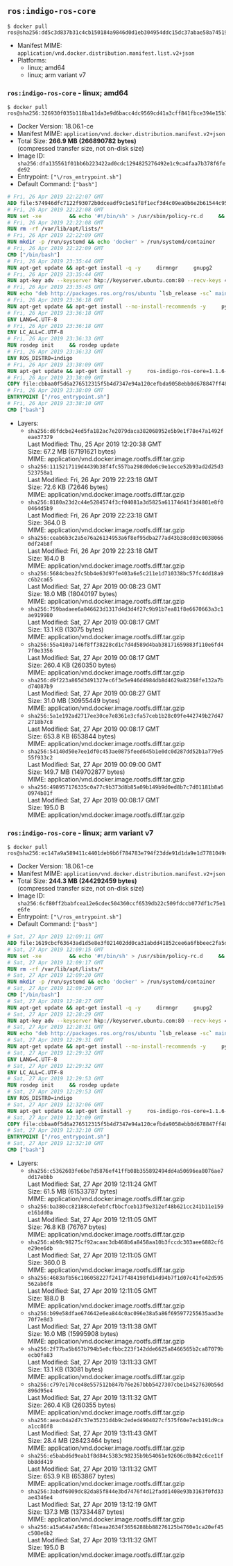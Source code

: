 ## `ros:indigo-ros-core`

```console
$ docker pull ros@sha256:dd5c3d837b31c4cb150184a9846d0d1eb304954ddc15dc37abae58a7451951a4
```

-	Manifest MIME: `application/vnd.docker.distribution.manifest.list.v2+json`
-	Platforms:
	-	linux; amd64
	-	linux; arm variant v7

### `ros:indigo-ros-core` - linux; amd64

```console
$ docker pull ros@sha256:326930f035b118ba11da3e9d6bacc4dc9569cd41a3cff841fbce394e15b7c9b4
```

-	Docker Version: 18.06.1-ce
-	Manifest MIME: `application/vnd.docker.distribution.manifest.v2+json`
-	Total Size: **266.9 MB (266890782 bytes)**  
	(compressed transfer size, not on-disk size)
-	Image ID: `sha256:dfa135561f01bb6b223422ad0cdc1294825276492e1c9ca4faa7b378f6fede92`
-	Entrypoint: `["\/ros_entrypoint.sh"]`
-	Default Command: `["bash"]`

```dockerfile
# Fri, 26 Apr 2019 22:22:07 GMT
ADD file:574946dfc7122f93072b0dceadf9c1e51f8f1ecf3d4c09ea0b6e2b61544c955f in / 
# Fri, 26 Apr 2019 22:22:08 GMT
RUN set -xe 		&& echo '#!/bin/sh' > /usr/sbin/policy-rc.d 	&& echo 'exit 101' >> /usr/sbin/policy-rc.d 	&& chmod +x /usr/sbin/policy-rc.d 		&& dpkg-divert --local --rename --add /sbin/initctl 	&& cp -a /usr/sbin/policy-rc.d /sbin/initctl 	&& sed -i 's/^exit.*/exit 0/' /sbin/initctl 		&& echo 'force-unsafe-io' > /etc/dpkg/dpkg.cfg.d/docker-apt-speedup 		&& echo 'DPkg::Post-Invoke { "rm -f /var/cache/apt/archives/*.deb /var/cache/apt/archives/partial/*.deb /var/cache/apt/*.bin || true"; };' > /etc/apt/apt.conf.d/docker-clean 	&& echo 'APT::Update::Post-Invoke { "rm -f /var/cache/apt/archives/*.deb /var/cache/apt/archives/partial/*.deb /var/cache/apt/*.bin || true"; };' >> /etc/apt/apt.conf.d/docker-clean 	&& echo 'Dir::Cache::pkgcache ""; Dir::Cache::srcpkgcache "";' >> /etc/apt/apt.conf.d/docker-clean 		&& echo 'Acquire::Languages "none";' > /etc/apt/apt.conf.d/docker-no-languages 		&& echo 'Acquire::GzipIndexes "true"; Acquire::CompressionTypes::Order:: "gz";' > /etc/apt/apt.conf.d/docker-gzip-indexes 		&& echo 'Apt::AutoRemove::SuggestsImportant "false";' > /etc/apt/apt.conf.d/docker-autoremove-suggests
# Fri, 26 Apr 2019 22:22:08 GMT
RUN rm -rf /var/lib/apt/lists/*
# Fri, 26 Apr 2019 22:22:09 GMT
RUN mkdir -p /run/systemd && echo 'docker' > /run/systemd/container
# Fri, 26 Apr 2019 22:22:09 GMT
CMD ["/bin/bash"]
# Fri, 26 Apr 2019 23:35:44 GMT
RUN apt-get update && apt-get install -q -y     dirmngr     gnupg2     lsb-release     && rm -rf /var/lib/apt/lists/*
# Fri, 26 Apr 2019 23:35:44 GMT
RUN apt-key adv --keyserver hkp://keyserver.ubuntu.com:80 --recv-keys 421C365BD9FF1F717815A3895523BAEEB01FA116
# Fri, 26 Apr 2019 23:35:45 GMT
RUN echo "deb http://packages.ros.org/ros/ubuntu `lsb_release -sc` main" > /etc/apt/sources.list.d/ros-latest.list
# Fri, 26 Apr 2019 23:36:18 GMT
RUN apt-get update && apt-get install --no-install-recommends -y     python-rosdep     python-rosinstall     python-vcstools     && rm -rf /var/lib/apt/lists/*
# Fri, 26 Apr 2019 23:36:18 GMT
ENV LANG=C.UTF-8
# Fri, 26 Apr 2019 23:36:18 GMT
ENV LC_ALL=C.UTF-8
# Fri, 26 Apr 2019 23:36:33 GMT
RUN rosdep init     && rosdep update
# Fri, 26 Apr 2019 23:36:33 GMT
ENV ROS_DISTRO=indigo
# Fri, 26 Apr 2019 23:38:09 GMT
RUN apt-get update && apt-get install -y     ros-indigo-ros-core=1.1.6-0*     && rm -rf /var/lib/apt/lists/*
# Fri, 26 Apr 2019 23:38:09 GMT
COPY file:cbbaa0f5d6a276512315f5b4d7347e94a120cefbda9058ebb0d678847ff4837f in / 
# Fri, 26 Apr 2019 23:38:09 GMT
ENTRYPOINT ["/ros_entrypoint.sh"]
# Fri, 26 Apr 2019 23:38:10 GMT
CMD ["bash"]
```

-	Layers:
	-	`sha256:d6fdcbe24ed5fa182ac7e2079daca382068952e5b9e1f78e47a1492feae37379`  
		Last Modified: Thu, 25 Apr 2019 12:20:38 GMT  
		Size: 67.2 MB (67191621 bytes)  
		MIME: application/vnd.docker.image.rootfs.diff.tar.gzip
	-	`sha256:1115217119d4439b38f4fc557ba298d0de6c9e1ecce52b93ad2d25d3523758a1`  
		Last Modified: Fri, 26 Apr 2019 22:23:18 GMT  
		Size: 72.6 KB (72646 bytes)  
		MIME: application/vnd.docker.image.rootfs.diff.tar.gzip
	-	`sha256:8180a23d2c44e5284574f3cf04081a3d5825a61174d41f3d4801e8f00464d5b9`  
		Last Modified: Fri, 26 Apr 2019 22:23:18 GMT  
		Size: 364.0 B  
		MIME: application/vnd.docker.image.rootfs.diff.tar.gzip
	-	`sha256:ceab6b3c2a5e76a26134953a6f8ef95dba277ad43b38cd03c00380660df24b8f`  
		Last Modified: Fri, 26 Apr 2019 22:23:18 GMT  
		Size: 164.0 B  
		MIME: application/vnd.docker.image.rootfs.diff.tar.gzip
	-	`sha256:5684cbea2fc5bb4e63d97fe403a6e5c211e1d710338bc57fc4dd18a9c6b2ca65`  
		Last Modified: Sat, 27 Apr 2019 00:08:23 GMT  
		Size: 18.0 MB (18040197 bytes)  
		MIME: application/vnd.docker.image.rootfs.diff.tar.gzip
	-	`sha256:759badaee6a846623d1317d4d3d4f27c9b91b7ea81f8e6670663a3c1ae919980`  
		Last Modified: Sat, 27 Apr 2019 00:08:17 GMT  
		Size: 13.1 KB (13075 bytes)  
		MIME: application/vnd.docker.image.rootfs.diff.tar.gzip
	-	`sha256:55a410a7146f8ff38228cd1c7d4d589d4bab38171659883f110e6fd47f0e3356`  
		Last Modified: Sat, 27 Apr 2019 00:08:17 GMT  
		Size: 260.4 KB (260350 bytes)  
		MIME: application/vnd.docker.image.rootfs.diff.tar.gzip
	-	`sha256:d9f223a865d3491327ec6f3e5e946d4984db8d4629a82368fe132a7bd74087b9`  
		Last Modified: Sat, 27 Apr 2019 00:08:27 GMT  
		Size: 31.0 MB (30955449 bytes)  
		MIME: application/vnd.docker.image.rootfs.diff.tar.gzip
	-	`sha256:5a1e192ad2717ee30ce7e8361e3cfa57ceb1b28c09fe442749b27d472718b7c8`  
		Last Modified: Sat, 27 Apr 2019 00:08:17 GMT  
		Size: 653.8 KB (653844 bytes)  
		MIME: application/vnd.docker.image.rootfs.diff.tar.gzip
	-	`sha256:54140d50e7ee1df0c453ae0875feed645b1e0dc0d287dd52b1a779e555f933c2`  
		Last Modified: Sat, 27 Apr 2019 00:09:00 GMT  
		Size: 149.7 MB (149702877 bytes)  
		MIME: application/vnd.docker.image.rootfs.diff.tar.gzip
	-	`sha256:498957176335c0a77c9b373d8b85a09b149b9d0ed8b7c7d01181b8a60974b81f`  
		Last Modified: Sat, 27 Apr 2019 00:08:17 GMT  
		Size: 195.0 B  
		MIME: application/vnd.docker.image.rootfs.diff.tar.gzip

### `ros:indigo-ros-core` - linux; arm variant v7

```console
$ docker pull ros@sha256:ec147a9a589411c4401deb9b6f784783e794f23dde91d1da9e1d7781049c2663
```

-	Docker Version: 18.06.1-ce
-	Manifest MIME: `application/vnd.docker.distribution.manifest.v2+json`
-	Total Size: **244.3 MB (244292459 bytes)**  
	(compressed transfer size, not on-disk size)
-	Image ID: `sha256:6cf80ff2babfcea12e6cdec504360ccf6539db22c509fdccb077df1c75e1e6fe`
-	Entrypoint: `["\/ros_entrypoint.sh"]`
-	Default Command: `["bash"]`

```dockerfile
# Sat, 27 Apr 2019 12:09:11 GMT
ADD file:1619cbcf63643ad1d5e8e3f021402dd0ca31abdd41852cee6a6fbbeec2fa5de8 in / 
# Sat, 27 Apr 2019 12:09:15 GMT
RUN set -xe 		&& echo '#!/bin/sh' > /usr/sbin/policy-rc.d 	&& echo 'exit 101' >> /usr/sbin/policy-rc.d 	&& chmod +x /usr/sbin/policy-rc.d 		&& dpkg-divert --local --rename --add /sbin/initctl 	&& cp -a /usr/sbin/policy-rc.d /sbin/initctl 	&& sed -i 's/^exit.*/exit 0/' /sbin/initctl 		&& echo 'force-unsafe-io' > /etc/dpkg/dpkg.cfg.d/docker-apt-speedup 		&& echo 'DPkg::Post-Invoke { "rm -f /var/cache/apt/archives/*.deb /var/cache/apt/archives/partial/*.deb /var/cache/apt/*.bin || true"; };' > /etc/apt/apt.conf.d/docker-clean 	&& echo 'APT::Update::Post-Invoke { "rm -f /var/cache/apt/archives/*.deb /var/cache/apt/archives/partial/*.deb /var/cache/apt/*.bin || true"; };' >> /etc/apt/apt.conf.d/docker-clean 	&& echo 'Dir::Cache::pkgcache ""; Dir::Cache::srcpkgcache "";' >> /etc/apt/apt.conf.d/docker-clean 		&& echo 'Acquire::Languages "none";' > /etc/apt/apt.conf.d/docker-no-languages 		&& echo 'Acquire::GzipIndexes "true"; Acquire::CompressionTypes::Order:: "gz";' > /etc/apt/apt.conf.d/docker-gzip-indexes 		&& echo 'Apt::AutoRemove::SuggestsImportant "false";' > /etc/apt/apt.conf.d/docker-autoremove-suggests
# Sat, 27 Apr 2019 12:09:17 GMT
RUN rm -rf /var/lib/apt/lists/*
# Sat, 27 Apr 2019 12:09:20 GMT
RUN mkdir -p /run/systemd && echo 'docker' > /run/systemd/container
# Sat, 27 Apr 2019 12:09:20 GMT
CMD ["/bin/bash"]
# Sat, 27 Apr 2019 12:28:27 GMT
RUN apt-get update && apt-get install -q -y     dirmngr     gnupg2     lsb-release     && rm -rf /var/lib/apt/lists/*
# Sat, 27 Apr 2019 12:28:29 GMT
RUN apt-key adv --keyserver hkp://keyserver.ubuntu.com:80 --recv-keys 421C365BD9FF1F717815A3895523BAEEB01FA116
# Sat, 27 Apr 2019 12:28:31 GMT
RUN echo "deb http://packages.ros.org/ros/ubuntu `lsb_release -sc` main" > /etc/apt/sources.list.d/ros-latest.list
# Sat, 27 Apr 2019 12:29:31 GMT
RUN apt-get update && apt-get install --no-install-recommends -y     python-rosdep     python-rosinstall     python-vcstools     && rm -rf /var/lib/apt/lists/*
# Sat, 27 Apr 2019 12:29:32 GMT
ENV LANG=C.UTF-8
# Sat, 27 Apr 2019 12:29:32 GMT
ENV LC_ALL=C.UTF-8
# Sat, 27 Apr 2019 12:29:53 GMT
RUN rosdep init     && rosdep update
# Sat, 27 Apr 2019 12:29:53 GMT
ENV ROS_DISTRO=indigo
# Sat, 27 Apr 2019 12:32:06 GMT
RUN apt-get update && apt-get install -y     ros-indigo-ros-core=1.1.6-0*     && rm -rf /var/lib/apt/lists/*
# Sat, 27 Apr 2019 12:32:09 GMT
COPY file:cbbaa0f5d6a276512315f5b4d7347e94a120cefbda9058ebb0d678847ff4837f in / 
# Sat, 27 Apr 2019 12:32:10 GMT
ENTRYPOINT ["/ros_entrypoint.sh"]
# Sat, 27 Apr 2019 12:32:10 GMT
CMD ["bash"]
```

-	Layers:
	-	`sha256:c5362603fe6be7d5876ef41ffb08b355892494dd4a50696ea8076ae7dd17ebbb`  
		Last Modified: Sat, 27 Apr 2019 12:11:24 GMT  
		Size: 61.5 MB (61533787 bytes)  
		MIME: application/vnd.docker.image.rootfs.diff.tar.gzip
	-	`sha256:ba380cc82188c4efebfcfbbcfceb13f9e312ef48b621cc241b11e159e161dd0a`  
		Last Modified: Sat, 27 Apr 2019 12:11:05 GMT  
		Size: 76.8 KB (76767 bytes)  
		MIME: application/vnd.docker.image.rootfs.diff.tar.gzip
	-	`sha256:ab98c98275cf92acaac3db468b6a8458aa10b3fccdc303aee6882cf6e29ee6db`  
		Last Modified: Sat, 27 Apr 2019 12:11:05 GMT  
		Size: 360.0 B  
		MIME: application/vnd.docker.image.rootfs.diff.tar.gzip
	-	`sha256:4683afb56c106058227f2417f484198fd14d94b7f1d07c41fe42d595562ab6f8`  
		Last Modified: Sat, 27 Apr 2019 12:11:05 GMT  
		Size: 188.0 B  
		MIME: application/vnd.docker.image.rootfs.diff.tar.gzip
	-	`sha256:b99e58dfae674642e6ea844c0ac096e38a5a86f695977255635aad3e70f7e8d3`  
		Last Modified: Sat, 27 Apr 2019 13:11:38 GMT  
		Size: 16.0 MB (15995908 bytes)  
		MIME: application/vnd.docker.image.rootfs.diff.tar.gzip
	-	`sha256:2f77ba5b657b794b5e0cfbbc223f142dde6625a8466565b2ca87079becb0fa83`  
		Last Modified: Sat, 27 Apr 2019 13:11:33 GMT  
		Size: 13.1 KB (13081 bytes)  
		MIME: application/vnd.docker.image.rootfs.diff.tar.gzip
	-	`sha256:c797e170ce48e557512b847b76e267bbb5427307cbe1b4527630b56d896d95e4`  
		Last Modified: Sat, 27 Apr 2019 13:11:32 GMT  
		Size: 260.4 KB (260355 bytes)  
		MIME: application/vnd.docker.image.rootfs.diff.tar.gzip
	-	`sha256:aeac04a2d7c37e35231d4b9c2eded4904027cf575f60e7ecb191d9caa1cc86f8`  
		Last Modified: Sat, 27 Apr 2019 13:11:43 GMT  
		Size: 28.4 MB (28423464 bytes)  
		MIME: application/vnd.docker.image.rootfs.diff.tar.gzip
	-	`sha256:e5babd6d9eab1f8d84c5383c98235b9b54061e92606c0b842c6ce11fbb8dd419`  
		Last Modified: Sat, 27 Apr 2019 13:11:32 GMT  
		Size: 653.9 KB (653867 bytes)  
		MIME: application/vnd.docker.image.rootfs.diff.tar.gzip
	-	`sha256:3abdf6009dc82da85f844e3bd7476f4d12fadd1408e93b3163f0fd33ae4346e4`  
		Last Modified: Sat, 27 Apr 2019 13:12:19 GMT  
		Size: 137.3 MB (137334487 bytes)  
		MIME: application/vnd.docker.image.rootfs.diff.tar.gzip
	-	`sha256:a15a64a7a568cf81eaa2634f3656288bb88276125b4760e1ca20ef45c508e6b2`  
		Last Modified: Sat, 27 Apr 2019 13:11:32 GMT  
		Size: 195.0 B  
		MIME: application/vnd.docker.image.rootfs.diff.tar.gzip

